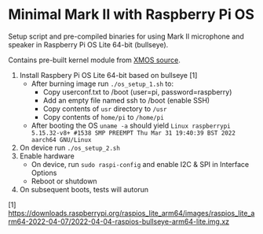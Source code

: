 # Minimal Mark II with Raspberry Pi OS

Setup script and pre-compiled binaries for using Mark II microphone and speaker in Raspberry Pi OS Lite 64-bit (bullseye).

Contains pre-built kernel module from [XMOS source](https://github.com/xmos/vocalfusion-rpi-setup).

1. Install Raspbery Pi OS Lite 64-bit based on bullseye [1]
    * After burning image run `./os_setup_1.sh` to:
        * Copy userconf.txt to /boot (user=pi, password=raspberry)
        * Add an empty file named ssh to /boot (enable SSH)
        * Copy contents of `usr` directory to `/usr`
        * Copy contents of `home/pi` to `/home/pi`
    * After booting the OS `uname -a` should yield `Linux raspberrypi 5.15.32-v8+ #1538 SMP PREEMPT Thu Mar 31 19:40:39 BST 2022 aarch64 GNU/Linux`
2. On device run `./os_setup_2.sh`
3. Enable hardware
    * On device, run `sudo raspi-config` and enable I2C & SPI in Interface Options
    * Reboot or shutdown
4. On subsequent boots, tests will autorun

[1] https://downloads.raspberrypi.org/raspios_lite_arm64/images/raspios_lite_arm64-2022-04-07/2022-04-04-raspios-bullseye-arm64-lite.img.xz
